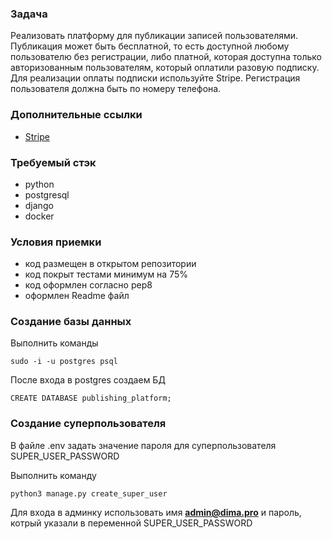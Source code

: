 ### Задача

Реализовать платформу для публикации записей пользователями. Публикация может быть бесплатной, то есть доступной любому пользователю без регистрации, либо платной, которая доступна только авторизованным пользователям, который оплатили разовую подписку. Для реализации оплаты подписки используйте Stripe. Регистрация пользователя должна быть по номеру телефона.

### Дополнительные ссылки

- [Stripe](https://stripe.com/docs/api)

### Требуемый стэк

- python
- postgresql
- django
- docker

### Условия приемки

- код размещен в открытом репозитории
- код покрыт тестами минимум на 75%
- код оформлен согласно pep8
- оформлен Readme файл

### Создание базы данных

Выполнить команды
```commandline
sudo -i -u postgres psql
```
После входа в postgres создаем БД
```commandline
CREATE DATABASE publishing_platform;
```

### Создание суперпользователя

В файле .env задать значение пароля для суперпользователя SUPER_USER_PASSWORD

Выполнить команду
```commandline
python3 manage.py create_super_user
```

Для входа в админку использовать имя **admin@dima.pro**
и пароль, котрый указали в переменной SUPER_USER_PASSWORD
